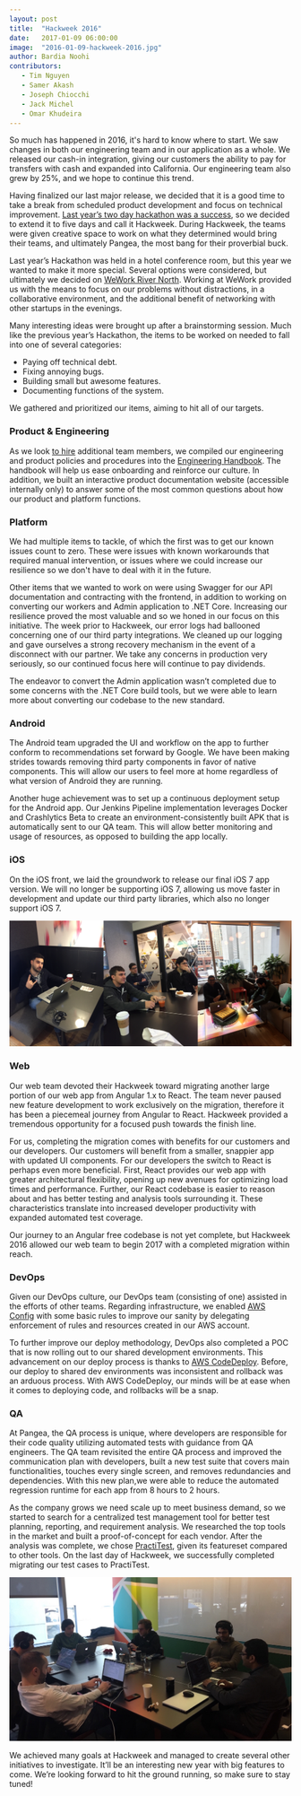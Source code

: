 ```yaml
---
layout: post
title:  "Hackweek 2016"
date:   2017-01-09 06:00:00
image:  "2016-01-09-hackweek-2016.jpg"
author: Bardia Noohi
contributors:
   - Tim Nguyen
   - Samer Akash
   - Joseph Chiocchi
   - Jack Michel
   - Omar Khudeira
---
```

So much has happened in 2016, it's hard to know where to start. We saw changes in both our engineering team and in our application as a whole. We released our cash-in integration, giving our customers the ability to pay for transfers with cash and expanded into California. Our engineering team also grew by 25%, and we hope to continue this trend.

Having finalized our last major release, we decided that it is a good time to take a break from scheduled product development and focus on technical improvement. [Last year’s two day hackathon was a success](/2015/11/29/hackathon-2015.html), so we decided to extend it to five days and call it Hackweek. During Hackweek, the teams were given creative space to work on what they determined would bring their teams, and ultimately Pangea, the most bang for their proverbial buck.

Last year’s Hackathon was held in a hotel conference room, but this year we wanted to make it more special. Several options were considered, but ultimately we decided on [WeWork River North](https://www.wework.com/buildings/river-north--chicago--IL). Working at WeWork provided us with the means to focus on our problems without distractions, in a collaborative environment, and the additional benefit of networking with other startups in the evenings.

Many interesting ideas were brought up after a brainstorming session. Much like the previous year’s Hackathon, the items to be worked on needed to fall into one of several categories:

- Paying off technical debt.
- Fixing annoying bugs.
- Building small but awesome features.
- Documenting functions of the system.

We gathered and prioritized our items, aiming to hit all of our targets. 


### Product & Engineering

As we look [to hire](/join) additional team members, we compiled our engineering and product policies and procedures into the [Engineering Handbook](/handbook/overview/index). The handbook will help us ease onboarding and reinforce our culture. In addition, we built an interactive product documentation website (accessible internally only) to answer some of the most common questions about how our product and platform functions.

### Platform
We had multiple items to tackle, of which the first was to get our known issues count to zero. These were issues with known workarounds that required manual intervention, or issues where we could increase our resilience so we don't have to deal with it in the future.

Other items that we wanted to work on were using Swagger for our API documentation and contracting with the frontend, in addition to working on converting our workers and Admin application to .NET Core.
Increasing our resilience proved the most valuable and so we honed in our focus on this initiative. The week prior to Hackweek, our error logs had ballooned concerning one of our third party integrations. We cleaned up our logging and gave ourselves a strong recovery mechanism in the event of a disconnect with our partner. We take any concerns in production very seriously, so our continued focus here will continue to pay dividends.

The endeavor to convert the Admin application wasn’t completed due to some concerns with the .NET Core build tools, but we were able to learn more about converting our codebase to the new standard.

### Android
The Android team upgraded the UI and workflow on the app to further conform to recommendations set forward by Google. We have been making strides towards removing third party components in favor of native components. This will allow our users to feel more at home regardless of what version of Android they are running. 

Another huge achievement was to set up a continuous deployment setup for the Android app. Our Jenkins Pipeline implementation leverages Docker and Crashlytics Beta to create an environment-consistently built APK that is automatically sent to our QA team. This will allow better monitoring and usage of resources, as opposed to building the app locally.

### iOS
On the iOS front, we laid the groundwork to release our final iOS 7 app version. We will no longer be supporting iOS 7, allowing us move faster in development and update our third party libraries, which also no longer support iOS 7.

![The different working areas at WeWork River North was a refreshing change of pace.](/assets/2016-01-09-hackweek-2016/we-work-spaces.jpg "The different working areas at WeWork River North was a refreshing change of pace.")

### Web
Our web team devoted their Hackweek toward migrating another large portion of our web app from Angular 1.x to React. The team never paused new feature development to work exclusively on the migration, therefore it has been a piecemeal journey from Angular to React. Hackweek provided a tremendous opportunity for a focused push towards the finish line. 

For us, completing the migration comes with benefits for our customers and our developers. Our customers will benefit from a smaller, snappier app with updated UI components. For our developers the switch to React is perhaps even more beneficial. First, React provides our web app with greater architectural flexibility, opening up new avenues for optimizing load times and performance. Further, our React codebase is easier to reason about and has better testing and analysis tools surrounding it. These characteristics translate into increased developer productivity with expanded automated test coverage. 

Our journey to an Angular free codebase is not yet complete, but Hackweek 2016 allowed our web team to begin 2017 with a completed migration within reach.


### DevOps
Given our DevOps culture, our DevOps team (consisting of one) assisted in the efforts of other teams. Regarding infrastructure, we enabled [AWS Config](https://aws.amazon.com/config/details/) with some basic rules to improve our sanity by delegating enforcement of rules and resources created in our AWS account.

To further improve our deploy methodology, DevOps also completed a POC that is now rolling out to our shared development environments. This advancement on our deploy process is thanks to [AWS CodeDeploy](https://aws.amazon.com/codedeploy/). Before, our deploy to shared dev environments was inconsistent and rollback was an arduous process. With AWS CodeDeploy, our minds will be at ease when it comes to deploying code, and rollbacks will be a snap.

### QA
At Pangea, the QA process is unique, where developers are responsible for their code quality utilizing automated tests with guidance from QA engineers. The QA team revisited the entire QA process and improved the communication plan with developers, built a new test suite that covers main functionalities, touches every single screen, and removes redundancies and dependencies. With this new plan,we were able to reduce the automated regression runtime for each app from 8 hours to 2 hours.

As the company grows we need scale up to meet business demand, so we started to search for a centralized test management tool for better test planning, reporting, and requirement analysis. We researched the top tools in the market and built a proof-of-concept for each vendor. After the analysis was complete, we chose [PractiTest](https://www.practitest.com/), given its featureset compared to other tools. On the last day of Hackweek, we successfully completed migrating our test cases to PractiTest. 

![Room 5C - our home base for the week at WeWork River North.](/assets/2016-01-09-hackweek-2016/we-work-room.jpg "Room 5C - our home base for the week at WeWork River North.")

We achieved many goals at Hackweek and managed to create several other initiatives to investigate. It’ll be an interesting new year with big features to come. We’re looking forward to hit the ground running, so make sure to stay tuned!
